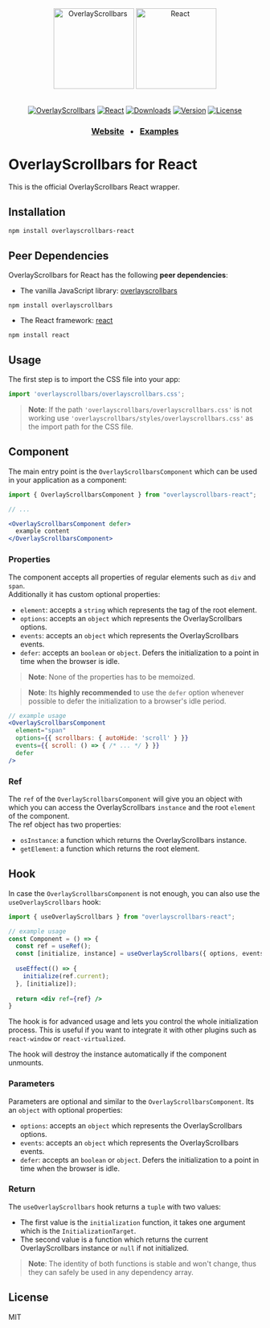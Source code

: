 <div align="center">
  <a href="https://kingsora.github.io/OverlayScrollbars"><img src="https://raw.githubusercontent.com/KingSora/OverlayScrollbars/master/logo/logo.png" width="160" height="160" alt="OverlayScrollbars"></a>
  <a href="https://reactjs.org"><img src="https://raw.githubusercontent.com/KingSora/OverlayScrollbars/master/packages/overlayscrollbars-react/logo.svg" width="160" height="160" alt="React"></a>
</div>
<br />
<div align="center">

  [![OverlayScrollbars](https://img.shields.io/badge/OverlayScrollbars-%5E2.0.0-338EFF?style=flat-square)](https://github.com/KingSora/OverlayScrollbars)
  [![React](https://img.shields.io/badge/React-%3E=16.8.0-61DAFB?style=flat-square&logo=React)](https://github.com/facebook/react/)
  [![Downloads](https://img.shields.io/npm/dt/overlayscrollbars-react.svg?style=flat-square)](https://www.npmjs.com/package/overlayscrollbars-react)
  [![Version](https://img.shields.io/npm/v/overlayscrollbars-react.svg?style=flat-square)](https://www.npmjs.com/package/overlayscrollbars-react)
  [![License](https://img.shields.io/github/license/kingsora/overlayscrollbars.svg?style=flat-square)](#)

</div>
<h3 align="center">
  <a href="https://kingsora.github.io/OverlayScrollbars">Website</a>
  &nbsp;&nbsp;&bull;&nbsp;&nbsp;
  <a href="https://kingsora.github.io/OverlayScrollbars/examples">Examples</a>
</h3>

# OverlayScrollbars for React

This is the official OverlayScrollbars React wrapper.

## Installation

```sh
npm install overlayscrollbars-react
```

## Peer Dependencies

OverlayScrollbars for React has the following **peer dependencies**:

- The vanilla JavaScript library: [overlayscrollbars](https://www.npmjs.com/package/overlayscrollbars)

```
npm install overlayscrollbars
```

- The React framework: [react](https://www.npmjs.com/package/react)

```
npm install react
```

## Usage

The first step is to import the CSS file into your app:
```ts
import 'overlayscrollbars/overlayscrollbars.css';
```

> __Note__: If the path `'overlayscrollbars/overlayscrollbars.css'` is not working use `'overlayscrollbars/styles/overlayscrollbars.css'` as the import path for the CSS file.

## Component

The main entry point is the `OverlayScrollbarsComponent` which can be used in your application as a component:

```jsx
import { OverlayScrollbarsComponent } from "overlayscrollbars-react";

// ...

<OverlayScrollbarsComponent defer>
  example content
</OverlayScrollbarsComponent>
```

### Properties

The component accepts all properties of regular elements such as `div` and `span`.  
Additionally it has custom optional properties:

- `element`: accepts a `string` which represents the tag of the root element.
- `options`: accepts an `object` which represents the OverlayScrollbars options.
- `events`: accepts an `object` which represents the OverlayScrollbars events.
- `defer`: accepts an `boolean` or `object`. Defers the initialization to a point in time when the browser is idle.

> __Note__: None of the properties has to be memoized.

> __Note__: Its **highly recommended** to use the `defer` option whenever possible to defer the initialization to a browser's idle period.

```jsx
// example usage
<OverlayScrollbarsComponent
  element="span"
  options={{ scrollbars: { autoHide: 'scroll' } }}
  events={{ scroll: () => { /* ... */ } }}
  defer
/>
```

### Ref

The `ref` of the `OverlayScrollbarsComponent` will give you an object with which you can access the OverlayScrollbars `instance` and the root `element` of the component.  
The ref object has two properties:

- `osInstance`: a function which returns the OverlayScrollbars instance.
- `getElement`: a function which returns the root element.

## Hook

In case the `OverlayScrollbarsComponent` is not enough, you can also use the `useOverlayScrollbars` hook:

```jsx
import { useOverlayScrollbars } from "overlayscrollbars-react";

// example usage
const Component = () => {
  const ref = useRef();
  const [initialize, instance] = useOverlayScrollbars({ options, events, defer });
  
  useEffect(() => {
    initialize(ref.current);
  }, [initialize]);
  
  return <div ref={ref} />
}
```

The hook is for advanced usage and lets you control the whole initialization process. This is useful if you want to integrate it with other plugins such as `react-window` or `react-virtualized`.

The hook will destroy the instance automatically if the component unmounts.

### Parameters

Parameters are optional and similar to the `OverlayScrollbarsComponent`.
Its an `object` with optional properties:

- `options`: accepts an `object` which represents the OverlayScrollbars options.
- `events`: accepts an `object` which represents the OverlayScrollbars events.
- `defer`: accepts an `boolean` or `object`. Defers the initialization to a point in time when the browser is idle.

### Return

The `useOverlayScrollbars` hook returns a `tuple` with two values:

- The first value is the `initialization` function, it takes one argument which is the `InitializationTarget`.
- The second value is a function which returns the current OverlayScrollbars instance or `null` if not initialized.

> __Note__: The identity of both functions is stable and won't change, thus they can safely be used in any dependency array.

## License

MIT
